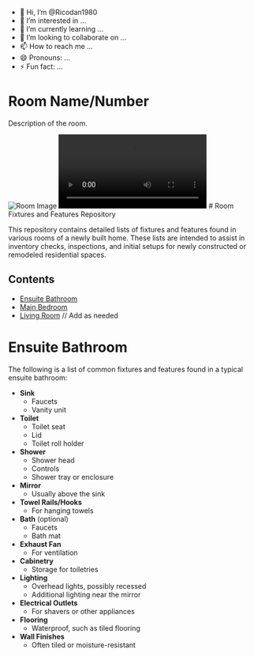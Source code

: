 - 👋 Hi, I’m @Ricodan1980
- 👀 I’m interested in ...
- 🌱 I’m currently learning ...
- 💞️ I’m looking to collaborate on ...
- 📫 How to reach me ...
- 😄 Pronouns: ...
- ⚡ Fun fact: ...

<!---
Ricodan1980/Ricodan1980 is a ✨ special ✨ repository because its `README.md` (this file) appears on your GitHub profile.
You can click the Preview link to take a look at your changes.
--->
<!DOCTYPE html>
<html>
<head>
    <title>Room Details</title>
</head>
<body>
    <h1>Room Name/Number</h1>
    <p>Description of the room.</p>
    <img src="link_to_room_image.jpg" alt="Room Image">
    <video src="room_video.mp4" controls>Video not supported</video>
</body>
</html>
# Room Fixtures and Features Repository

This repository contains detailed lists of fixtures and features found in various rooms of a newly built home. These lists are intended to assist in inventory checks, inspections, and initial setups for newly constructed or remodeled residential spaces.

## Contents

- [Ensuite Bathroom](/Ensuite_Bathroom.md)
- [Main Bedroom](/Main_Bedroom.md)
- [Living Room](/Living_Room.md)  // Add as needed
# Ensuite Bathroom

The following is a list of common fixtures and features found in a typical ensuite bathroom:

- **Sink**
  - Faucets
  - Vanity unit
- **Toilet**
  - Toilet seat
  - Lid
  - Toilet roll holder
- **Shower**
  - Shower head
  - Controls
  - Shower tray or enclosure
- **Mirror**
  - Usually above the sink
- **Towel Rails/Hooks**
  - For hanging towels
- **Bath** (optional)
  - Faucets
  - Bath mat
- **Exhaust Fan**
  - For ventilation
- **Cabinetry**
  - Storage for toiletries
- **Lighting**
  - Overhead lights, possibly recessed
  - Additional lighting near the mirror
- **Electrical Outlets**
  - For shavers or other appliances
- **Flooring**
  - Waterproof, such as tiled flooring
- **Wall Finishes**
  - Often tiled or moisture-resistant
